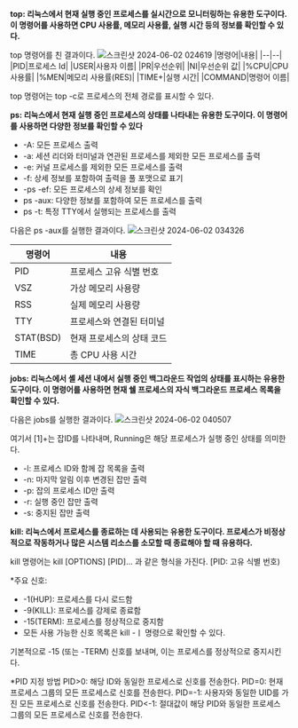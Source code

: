 **top: 리눅스에서 현재 실행 중인 프로세스를 실시간으로 모니터링하는 유용한 도구이다. 이 명령어를 사용하면 CPU 사용률, 메모리 사용률, 실행 시간 등의 정보를 확인할 수 있다.**

top 명령어를 친 결과이다.
![스크린샷 2024-06-02 024619](https://github.com/kangs00/kangs00/assets/171443557/bccbb633-24c8-4d22-bef7-488a33123123)
|명령어|내용|
|--|--|
|PID|프로세스 Id|
|USER|사용자 이름|
|PR|우선순위|
|NI|우선순위 값|
|%CPU|CPU 사용률|
|%MEN|메모리 사용률(RES)|
|TIME+|실행 시간|
|COMMAND|명령어 이름|

top 명령어는 top -c로 프로세스의 전체 경로를 표시할 수 있다.

**ps: 리눅스에서 현재 실행 중인 프로세스의 상태를 나타내는 유용한 도구이다. 이 명령어를 사용하면 다양한 정보를 확인할 수 있다**
- -A: 모든 프로세스 출력
- -a: 세션 리더와 터미널과 연관된 프로세스를 제외한 모든 프로세스를 출력
- -e: 커널 프로세스를 제외한 모든 프로세스를 출력
- -f: 상세 정보를 포함하여 출력을 풀 포맷으로 표기
- -ps -ef: 모든 프로세스의 상세 정보를 확인
- ps -aux: 다양한 정보를 포함하여 모든 프로세스를 출력
- ps -t: 특정 TTY에서 실행되는 프로세스를 출력

다음은 ps -aux를 실행한 결과이다.
![스크린샷 2024-06-02 034326](https://github.com/kangs00/kangs00/assets/171443557/e21d52c5-c115-44f2-8fbf-dcb8273e240d)

|명령어|내용|
|--|--|
|PID|프로세스 고유 식별 번호|
|VSZ|가상 메모리 사용량|
|RSS|실제 메모리 사용량|
|TTY|프로세스와 연결된 터미널|
|STAT(BSD)|현재 프로세스의 상태 코드|
|TIME|총 CPU 사용 시간|

**jobs: 리눅스에서 셸 세션 내에서 실행 중인 백그라운드 작업의 상태를 표시하는 유용한 도구이다. 이 명령어를 사용하면 현재 쉘 프로세스의 자식 백그라운드 프로세스 목록을 확인할 수 있다.**


다음은 jobs를 실행한 결과이다.
![스크린샷 2024-06-02 040507](https://github.com/kangs00/kangs00/assets/171443557/634aa021-b55f-4900-9da5-b79ce912b9b3)

여기서 [1]+는 잡ID를 나타내며, Running은 해당 프로세스가 실행 중인 상태를 의미한다.

- -l: 프로세스 ID와 함께 잡 목록을 출력
- -n: 마지막 알림 이후 변경된 잡만 출력
- -p: 잡의 프로세스 ID만 출력
- -r: 실행 중인 잡만 출력
- -s: 중지된 잡만 출력

**kill: 리눅스에서 프로세스를 종료하는 데 사용되는 유용한 도구이다. 프로세스가 비정상적으로 작동하거나 많은 시스템 리소스를 소모할 때 종료해야 할 때 유용하다.**

kill 명령어는 kill [OPTIONS] [PID]... 과 같은 형식을 가진다.
[PID: 고유 식별 번호)

*주요 신호: 
- -1(HUP): 프로세스를 다시 로드함
- -9(KILL): 프로세스를 강제로 종료함
- -15(TERM): 프로세스를 정상적으로 중지함
- 모든 사용 가능한 신호 목록은 kill -ㅣ 명령으로 확인할 수 있다.

기본적으로 -15 (또는 -TERM) 신호를 보내며, 이는 프로세스를 정상적으로 중지시킨다.

*PID 지정 방법
PID>0: 해당 ID와 동일한 프로세스로 신호를 전송한다.
PID=0: 현재 프로세스 그룹의 모든 프로세스로 신호를 전송한다.
PID=-1: 사용자와 동일한 UID를 가진 모든 프로세스로 신호를 전송한다.
PID<-1: 절대값이 해당 PID와 동일한 프로세스 그룹의 모든 프로세스로 신호를 전송한다.
